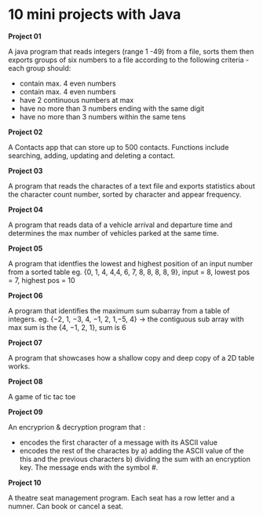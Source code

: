 # 10 mini projects with Java

**Project 01**

A java program that reads integers (range 1 -49) from a file, sorts them then exports 
groups of six numbers to a file according to the following criteria - each group should:
- contain max. 4 even numbers
- contain max. 4 even numbers
- have 2 continuous numbers at max
- have no more than 3 numbers ending with the same digit
- have no more than 3 numbers within the same tens


**Project 02**

A Contacts app that can store up to 500 contacts.
Functions include searching, adding, updating and deleting a contact.


**Project 03**

A program that reads the charactes of a text file and exports statistics 
about the character count number, sorted by character and appear frequency.


**Project 04**

A program that reads data of a vehicle arrival and departure time and 
determines the max number of vehicles parked at the same time.


**Project 05**

A program that identfies the lowest and highest position of an input number from a sorted table
eg. {0, 1, 4, 4,4, 6, 7, 8, 8, 8, 8, 9}, input = 8, lowest pos = 7, highest pos = 10


**Project 06**

A program that identifies the maximum sum subarray from a table of integers.
eg. {−2, 1, −3, 4, −1, 2, 1,−5, 4} -> the contiguous sub array with max sum is the  {4, −1, 2, 1}, sum is 6


**Project 07**

A program that showcases how a shallow copy and deep copy of a 2D table works.

**Project 08**

A game of tic tac toe

**Project 09**

An encryprion & decryption program that :
- encodes the first character of a message with its ASCII value 
- encodes the rest of the charactes by 
a) adding the ASCII value of the this and the previous characters 
b) dividing the sum with an encryption key.
The message ends with the symbol #.

**Project 10**

A theatre seat management program. Each seat has a row letter and a numner.
Can book or cancel a seat.

